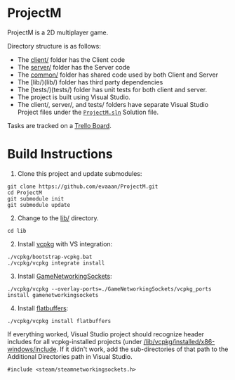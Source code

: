 # ProjectM

ProjectM is a 2D multiplayer game.

Directory structure is as follows:
* The [client/](client/) folder has the Client code
* The [server/](server/) folder has the Server code
* The [common/](common/) folder has shared code used by both Client and Server
* The [lib/)(lib/) folder has third party dependencies
* The [tests/)(tests/) folder has unit tests for both client and server.
* The project is built using Visual Studio. 
* The client/, server/, and tests/ folders have separate Visual Studio Project files under the [``ProjectM.sln``](ProjectM.sln) Solution file. 

Tasks are tracked on a [Trello Board](https://trello.com/invite/b/cWteNm74/bf64646388becf6430bf7d5b8bd4df55/projectm).

# Build Instructions


1. Clone this project and update submodules:

```
git clone https://github.com/evaaan/ProjectM.git
cd ProjectM
git submodule init
git submodule update
```

2. Change to the [lib/](lib/) directory.

```
cd lib
```

2. Install [vcpkg](lib/vcpkg) with VS integration:

```
./vcpkg/bootstrap-vcpkg.bat
./vcpkg/vcpkg integrate install
```

3. Install [GameNetworkingSockets](lib/gamenetworkingsockets):

```
./vcpkg/vcpkg --overlay-ports=./GameNetworkingSockets/vcpkg_ports install gamenetworkingsockets
```

4. Install [flatbuffers](lib/flatbuffers):

```
./vcpkg/vcpkg install flatbuffers
```

If everything worked, Visual Studio project should recognize header includes for all vcpkg-installed projects (under [/lib/vcpkg/installed/x86-windows/include](/lib/vcpkg/installed/x86-windows/include). If it didn't work, add the sub-directories of that path to the Additional Directories path in Visual Studio.

```
#include <steam/steamnetworkingsockets.h>
```

